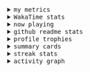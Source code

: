 <details>
  <summary>
    <samp>my metrics</samp>
  </summary>
  <br>

  ![🐳](https://github.com/kkhys/kkhys/blob/main/github-metrics.svg)
</details>

<details>
  <summary>
    <samp>WakaTime stats</samp>
  </summary>
  <br>

<!--START_SECTION:waka-->
![Code Time](http://img.shields.io/badge/Code%20Time-7%2C820%20hrs%2044%20mins-blue)

**🐱 My GitHub Data** 

> 📦 6.0 MB Used in GitHub's Storage 
 > 
> 🏆 2,974 Contributions in the Year 2025
 > 
> 💼 Opted to Hire
 > 
> 📜 19 Public Repositories 
 > 
> 🔑 26 Private Repositories 
 > 
**I'm an Early 🐤** 

```text
🌞 Morning                10112 commits       ███████░░░░░░░░░░░░░░░░░░   26.34 % 
🌆 Daytime                10741 commits       ███████░░░░░░░░░░░░░░░░░░   27.98 % 
🌃 Evening                15070 commits       ██████████░░░░░░░░░░░░░░░   39.26 % 
🌙 Night                  2467 commits        ██░░░░░░░░░░░░░░░░░░░░░░░   06.43 % 
```
📅 **I'm Most Productive on Sunday** 

```text
Monday                   4951 commits        ███░░░░░░░░░░░░░░░░░░░░░░   12.90 % 
Tuesday                  5790 commits        ████░░░░░░░░░░░░░░░░░░░░░   15.08 % 
Wednesday                5582 commits        ████░░░░░░░░░░░░░░░░░░░░░   14.54 % 
Thursday                 5517 commits        ████░░░░░░░░░░░░░░░░░░░░░   14.37 % 
Friday                   5455 commits        ████░░░░░░░░░░░░░░░░░░░░░   14.21 % 
Saturday                 4929 commits        ███░░░░░░░░░░░░░░░░░░░░░░   12.84 % 
Sunday                   6166 commits        ████░░░░░░░░░░░░░░░░░░░░░   16.06 % 
```


📊 **This Week I Spent My Time On** 

```text
🕑︎ Time Zone: Asia/Tokyo

💬 Programming Languages: 
Other                    33 hrs 34 mins      ███████████████░░░░░░░░░░   60.23 % 
TypeScript               13 hrs 49 mins      ██████░░░░░░░░░░░░░░░░░░░   24.81 % 
Astro                    2 hrs 21 mins       █░░░░░░░░░░░░░░░░░░░░░░░░   04.23 % 
JSON                     2 hrs 1 min         █░░░░░░░░░░░░░░░░░░░░░░░░   03.62 % 
Markdown                 1 hr 45 mins        █░░░░░░░░░░░░░░░░░░░░░░░░   03.16 % 

🔥 Editors: 
Chrome                   48 hrs 36 mins      ██████████████████████░░░   87.19 % 
WebStorm                 7 hrs 8 mins        ███░░░░░░░░░░░░░░░░░░░░░░   12.81 % 

💻 Operating System: 
Mac                      55 hrs 45 mins      █████████████████████████   100.00 % 
```


 Last Updated on 2025/10/29 18:58:33 UTC
<!--END_SECTION:waka-->
</details>

<details>
  <summary>
    <samp>now playing</samp>
  </summary>
  <br>

  [![🐟](https://spotify-github-profile.kittinanx.com/api/view?uid=31bo5yuxjgmecenqavrcmndnpt2m&cover_image=true&theme=default&show_offline=true&background_color=121212&interchange=false&bar_color_cover=false&bar_color=58c454)](https://github.com/kittinan/spotify-github-profile)
</details>

<details>
  <summary>
    <samp>github readme stats</samp>
  </summary>
  <br>

  <div> 
    <img alt="🐠" src="https://github-readme-stats.vercel.app/api?username=kkhys&count_private=true&show_icons=true&theme=dark&include_all_commits=true" />
    <img alt="🐟" src="https://github-readme-stats.vercel.app/api/top-langs/?username=kkhys&layout=compact&theme=dark&langs_count=10&hide=HTML,CSS,SCSS" />
  </div>
</details>

<details>
  <summary>
    <samp>profile trophies</samp>
  </summary>
  <br>

  [![🐬](https://github-profile-trophy.vercel.app/?username=kkhys&rank=SECRET,SSS,SS,S,AAA,AA,A&theme=darkhub&row=1&margin-w=10&no-bg=true)](https://github.com/ryo-ma/github-profile-trophy)
</details>

<details>
  <summary>
    <samp>summary cards</samp>
  </summary>
  <br>

  [![🐋](https://github-profile-summary-cards.vercel.app/api/cards/profile-details?username=kkhys&theme=github_dark)](https://github.com/vn7n24fzkq/github-profile-summary-cards)
  [![🦑](https://github-profile-summary-cards.vercel.app/api/cards/repos-per-language?username=kkhys&theme=github_dark)](https://github.com/vn7n24fzkq/github-profile-summary-cards)
  [![🦭](https://github-profile-summary-cards.vercel.app/api/cards/most-commit-language?username=kkhys&theme=github_dark)](https://github.com/vn7n24fzkq/github-profile-summary-cards)
  [![🦀](https://github-profile-summary-cards.vercel.app/api/cards/stats?username=kkhys&theme=github_dark)](https://github.com/vn7n24fzkq/github-profile-summary-cards)
  [![🦈](https://github-profile-summary-cards.vercel.app/api/cards/productive-time?username=kkhys&theme=github_dark)](https://github.com/vn7n24fzkq/github-profile-summary-cards)
</details>

<details>
  <summary>
    <samp>streak stats</samp>
  </summary>
  <br>

  [![🐠](https://github-readme-streak-stats.herokuapp.com?user=kkhys&theme=dark)](https://github.com/DenverCoder1/github-readme-streak-stats)
</details>

<details>
  <summary>
    <samp>activity graph</samp>
  </summary>
  <br>

  [![🐡](https://github-readme-activity-graph.vercel.app/graph?username=kkhys&theme=xcode)](https://github.com/ashutosh00710/github-readme-activity-graph)
</details>
